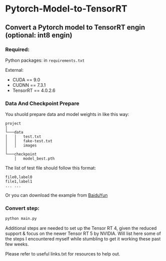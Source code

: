 # Pytorch-Model-to-TensorRT

## Convert a Pytorch model to TensorRT engin (optional: int8 engin)

### Required:

Python packages: in `requirements.txt` 

External: 

- CUDA == 9.0
- CUDNN == 7.3.1
- TensorRT == 4.0.2.6

### Data And Checkpoint Prepare

You shuold prepare data and model weights in like this way:
```
project  
│
└───data
│   │   test.txt
│   │   fake-test.txt
│   │   images
│   
└───checkpoint
    │   model_best.pth

```

The list of test file should follow this format:
```text
file0,label0
file1,label1
... ...
``` 

Or you can download the example from [BaiduYun](https://pan.baidu.com/s/1ecVcWXDbEwKl2D_PUuGmng) 

### Convert step:

```bash
python main.py
```

Additional steps are needed to set up the Tensor RT 4, given the reduced support & focus on the newer Tensor RT 5 by NVIDIA. Will list here some of the steps I encountered myself while stumbling to get it working these past few weeks.

Please refer to useful links.txt for resources to help out.
